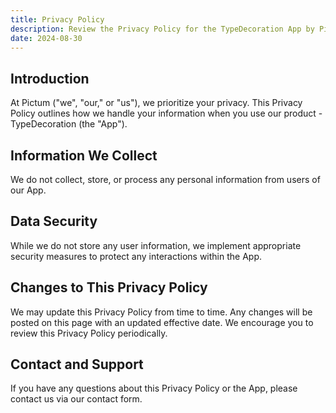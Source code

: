 ```yaml
---
title: Privacy Policy
description: Review the Privacy Policy for the TypeDecoration App by Pictum, detailing data security, user privacy, and support.
date: 2024-08-30
---
```


## Introduction

At Pictum ("we", "our," or "us"), we prioritize your privacy. This Privacy Policy outlines how we handle your information when you use our product - TypeDecoration (the "App").

## Information We Collect

We do not collect, store, or process any personal information from users of our App.

## Data Security

While we do not store any user information, we implement appropriate security measures to protect any interactions within the App.

## Changes to This Privacy Policy

We may update this Privacy Policy from time to time. Any changes will be posted on this page with an updated effective date. We encourage you to review this Privacy Policy periodically.

## Contact and Support

If you have any questions about this Privacy Policy or the App, please contact us via our contact form.
